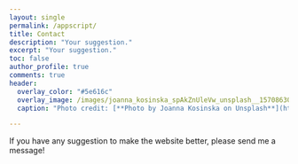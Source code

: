 ```yaml
---
layout: single
permalink: /appscript/
title: Contact
description: "Your suggestion."
excerpt: "Your suggestion."
toc: false
author_profile: true
comments: true
header:
  overlay_color: "#5e616c"
  overlay_image: /images/joanna_kosinska_spAkZnUleVw_unsplash__1570863039_79577.jpg
  caption: "Photo credit: [**Photo by Joanna Kosinska on Unsplash**](https://unsplash.com/photos/spAkZnUleVw)"

---
```


If you have any suggestion to make the website better, please send me a message!

<html><head>
  <title>My App</title>
  <meta name="viewport" content="width=device-width, initial-scale=1.0">   
  <meta http-equiv="content-type" content="text/html; charset=UTF-8">
  </head>
  <frameset rows="100%">
  <frame src="https://script.google.com/macros/s/AKfycbyFD1ap9bdDeQwDZGJ4DEqTYPYFMSbR5yNUuAisTmcdwF_Go54/exec" 
         title="My App" 
         frameborder="0" 
         noresize="noresize">
  </frameset>
</html>